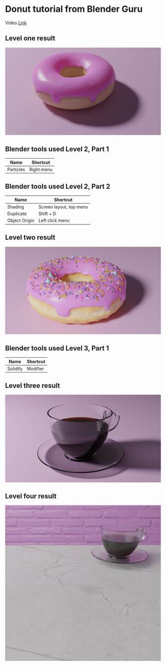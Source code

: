 # Donut tutorial from Blender Guru

Video [Link](https://www.youtube.com/watch?v=NyJWoyVx_XI&list=PLjEaoINr3zgEq0u2MzVgAaHEBt--xLB6U)

## Level one result

![](https://github.com/jons63/Blender_Tutorials/blob/main/Donut/Donut_1.png)


## Blender tools used Level 2, Part 1

| Name | Shortcut |
| - | - |
| Particles | Right menu |

## Blender tools used Level 2, Part 2

| Name | Shortcut |
| - | - |
| Shading | Screen layout, top menu |
| Duplicate | Shift + D |
| Object Origin | Left click menu |

## Level two result

![](https://github.com/jons63/Blender_Tutorials/blob/main/Donut/Donut_2.png)

## Blender tools used Level 3, Part 1

| Name | Shortcut |
| - | - |
| Solidify | Modifier |

## Level three result

![](https://github.com/jons63/Blender_Tutorials/blob/main/Donut/Coffee.png)

## Level four result

![](https://github.com/jons63/Blender_Tutorials/blob/main/Donut/Frames/1/Composite0001-0060.gif)